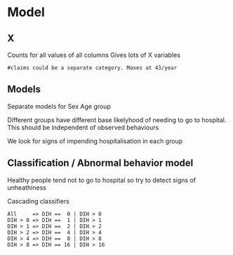 Model
=====

X
-
Counts for all values of all columns
    Gives lots of X variables
    
    #claims could be a separate category. Maxes at 43/year

Models
------    
Separate models for 
    Sex
    Age group

Different groups have different base likelyhood of needing to go to hospital. This should 
be independent of observed behaviours

We look for signs of impending hospitalisation in each group
    
Classification / Abnormal behavior model
----------------------------------------
Healthy people tend not to go to hospital so try to detect signs of unheathiness
  
Cascading classifiers

    All     => DIH ==  0 | DIH > 0
    DIH > 0 => DIH ==  1 | DIH > 1
    DIH > 1 => DIH ==  2 | DIH > 2 
    DIH > 2 => DIH ==  4 | DIH > 4
    DIH > 4 => DIH ==  8 | DIH > 8 
    DIH > 8 => DIH == 16 | DIH > 16     